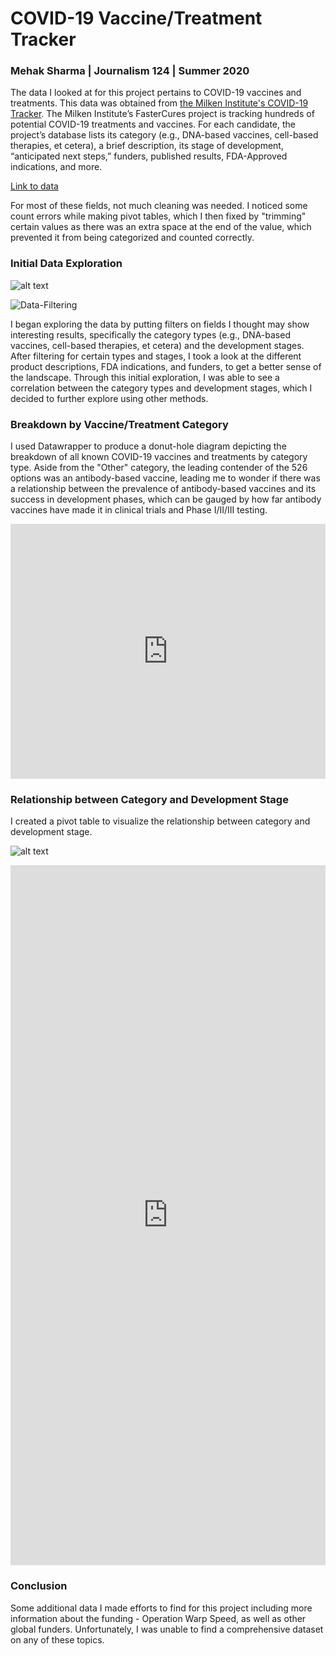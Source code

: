 # COVID-19 Vaccine/Treatment Tracker
<h3>Mehak Sharma | Journalism 124 | Summer 2020</h3>


The data I looked at for this project pertains to COVID-19 vaccines and treatments. This data was obtained from [the Milken Institute's COVID-19 Tracker](https://covid-19tracker.milkeninstitute.org/). The Milken Institute’s FasterCures project is tracking hundreds of potential COVID-19 treatments and vaccines. For each candidate, the project’s database lists its category (e.g., DNA-based vaccines, cell-based therapies, et cetera), a brief description, its stage of development, “anticipated next steps,” funders, published results, FDA-Approved indications, and more.

[Link to data](https://airtable.com/shrSAi6t5WFwqo3GM/tblEzPQS5fnc0FHYR/viweyymxOAtNvo7yH?blocks=bipZFzhJ7wHPv7x9z)

For most of these fields, not much cleaning was needed. I noticed some count errors while making pivot tables, which I then fixed by "trimming" certain values as there was an extra space at the end of the value, which prevented it from being categorized and  counted correctly.

<h3>Initial Data Exploration</h3>

![alt text](data-interrogation.png "Data-Filtering")  

![Data-Filtering](https://github.com/mehak00/data_journalism/blob/master/covid-19-vaccine-tracker/data-interrogation.png)

I began exploring the data by putting filters on fields I thought may show interesting results, specifically the category types (e.g., DNA-based vaccines, cell-based therapies, et cetera) and the development stages. After filtering for certain types and stages, I took a look at the different product descriptions, FDA indications, and funders, to get a better sense of the landscape. Through this initial exploration, I was able to see a correlation between the category types and development stages, which I decided to further explore using other methods.

<h3>Breakdown by Vaccine/Treatment Category</h3>

I used Datawrapper to produce a donut-hole diagram depicting the breakdown of all known COVID-19 vaccines and treatments by category type. Aside from the "Other" category, the leading contender of the 526 options was an antibody-based vaccine, leading me to wonder if there was a relationship between the prevalence of antibody-based vaccines and its success in development phases, which can be gauged by how far antibody vaccines have made it in clinical trials and Phase I/II/III testing.

<iframe title="Vaccine/Treatment Categories" aria-label="chart" id="datawrapper-chart-K8Gso" src="https://datawrapper.dwcdn.net/K8Gso/1/" scrolling="no" frameborder="0" style="width: 0; min-width: 100% !important; border: none;" height="408"></iframe><script type="text/javascript">!function(){"use strict";window.addEventListener("message",(function(a){if(void 0!==a.data["datawrapper-height"])for(var e in a.data["datawrapper-height"]){var t=document.getElementById("datawrapper-chart-"+e)||document.querySelector("iframe[src*='"+e+"']");t&&(t.style.height=a.data["datawrapper-height"][e]+"px")}}))}();
</script>

<h3>Relationship between Category and Development Stage</h3>

I created a pivot table to visualize the relationship between category and development stage.

![alt text](category-development-pivot.png "Category and Development Stage - Pivot Table")

<iframe title="Category and Development Stage" aria-label="chart" id="datawrapper-chart-upKyE" src="https://datawrapper.dwcdn.net/upKyE/1/" scrolling="no" frameborder="0" style="width: 0; min-width: 100% !important; border: none;" height="1120"></iframe><script type="text/javascript">!function(){"use strict";window.addEventListener("message",(function(a){if(void 0!==a.data["datawrapper-height"])for(var e in a.data["datawrapper-height"]){var t=document.getElementById("datawrapper-chart-"+e)||document.querySelector("iframe[src*='"+e+"']");t&&(t.style.height=a.data["datawrapper-height"][e]+"px")}}))}();
</script>

<h3>Conclusion</h3>

Some additional data I made efforts to find for this project including more information about the funding - Operation Warp Speed, as well as other global funders. Unfortunately, I was unable to find a comprehensive dataset on any of these topics.
